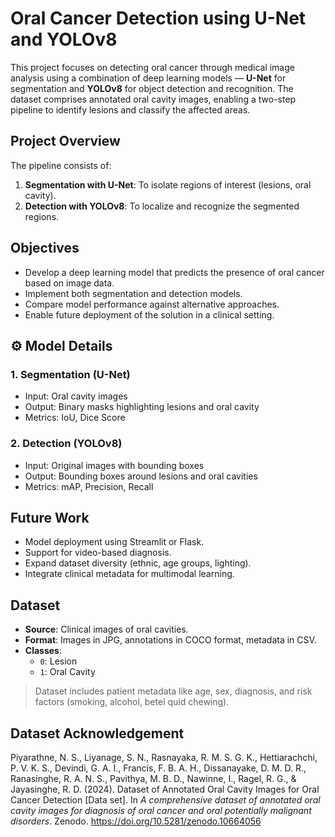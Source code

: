 # Oral Cancer Detection using U-Net and YOLOv8

This project focuses on detecting oral cancer through medical image analysis using a combination of deep learning models — **U-Net** for segmentation and **YOLOv8** for object detection and recognition. The dataset comprises annotated oral cavity images, enabling a two-step pipeline to identify lesions and classify the affected areas.

## Project Overview

The pipeline consists of:
1. **Segmentation with U-Net**: To isolate regions of interest (lesions, oral cavity).
2. **Detection with YOLOv8**: To localize and recognize the segmented regions.

## Objectives

- Develop a deep learning model that predicts the presence of oral cancer based on image data.
- Implement both segmentation and detection models.
- Compare model performance against alternative approaches.
- Enable future deployment of the solution in a clinical setting.

## ⚙️ Model Details

### 1. Segmentation (U-Net)
- Input: Oral cavity images
- Output: Binary masks highlighting lesions and oral cavity
- Metrics: IoU, Dice Score

### 2. Detection (YOLOv8)
- Input: Original images with bounding boxes
- Output: Bounding boxes around lesions and oral cavities
- Metrics: mAP, Precision, Recall

## Future Work
- Model deployment using Streamlit or Flask.
- Support for video-based diagnosis.
- Expand dataset diversity (ethnic, age groups, lighting).
- Integrate clinical metadata for multimodal learning.

## Dataset

- **Source**: Clinical images of oral cavities.
- **Format**: Images in JPG, annotations in COCO format, metadata in CSV.
- **Classes**:
  - `0`: Lesion
  - `1`: Oral Cavity

> Dataset includes patient metadata like age, sex, diagnosis, and risk factors (smoking, alcohol, betel quid chewing).

## Dataset Acknowledgement 
Piyarathne, N. S., Liyanage, S. N., Rasnayaka, R. M. S. G. K., Hettiarachchi, P. V. K. S., Devindi, G. A. I., Francis, F. B. A. H., Dissanayake, D. M. D. R., Ranasinghe, R. A. N. S., Pavithya, M. B. D., Nawinne, I., Ragel, R. G., & Jayasinghe, R. D. (2024). Dataset of Annotated Oral Cavity Images for Oral Cancer Detection [Data set]. In *A comprehensive dataset of annotated oral cavity images for diagnosis of oral cancer and oral potentially malignant disorders*. Zenodo. https://doi.org/10.5281/zenodo.10664056

